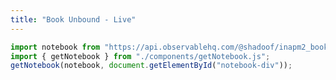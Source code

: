 ```yaml
---
title: "Book Unbound - Live"
---
```

```js
import notebook from "https://api.observablehq.com/@shadoof/inapm2_bookunbound_a.js?v=3";
import { getNotebook } from "./components/getNotebook.js";
getNotebook(notebook, document.getElementById("notebook-div"));
```
<div id="notebook-div"></div>